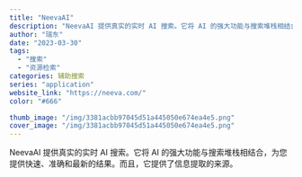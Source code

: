 ```yaml
---
title: "NeevaAI"
description: "NeevaAI 提供真实的实时 AI 搜索。它将 AI 的强大功能与搜索堆栈相结合，为您提供快速、准确和最新的结果。而且"
author: "瑞东"
date: "2023-03-30"
tags:
  - "搜索"
  - "资源检索"
categories: 辅助搜索
series: "application"
website_link: "https://neeva.com/"
color: "#666"

thumb_image: "/img/3381acbb97045d51a445050e674ea4e5.png"
cover_image: "/img/3381acbb97045d51a445050e674ea4e5.png"
---
```


NeevaAI 提供真实的实时 AI 搜索。它将 AI 的强大功能与搜索堆栈相结合，为您提供快速、准确和最新的结果。而且，它提供了信息提取的来源。
